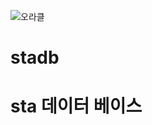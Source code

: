 
![오라클](https://github.com/networkSorcerer/stadb/assets/155520035/4107426f-6bac-4044-acef-9ace777e5638)
# stadb

# sta 데이터 베이스 
